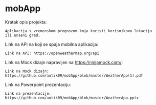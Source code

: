 # mobApp

Kratak opis projekta:

    Aplikacija s vremenskom prognozom koja koristi korisnikovu lokaciju ili unseni grad.

Link na API na koji se spaja mobilna aplikacija:

    Link na API: https://openweathermap.org/api 

Link na Mock dizajn napravljen na https://ninjamock.com/:

    Link na Mock dizajn: https://github.com/antik09/mobApp/blob/master/WeatherApp(1).pdf
   
Link na Powerpoint prezentaciju:

    Link na prezentacije: https://github.com/antik09/mobApp/blob/master/WeatherApp.pptx

